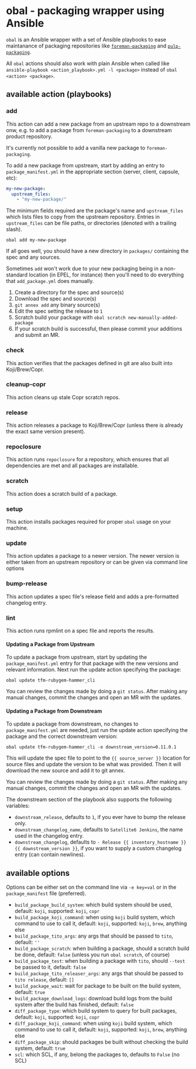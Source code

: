 # obal - packaging wrapper using Ansible

`obal` is an Ansible wrapper with a set of Ansible playbooks to ease maintanance of packaging repositories like [`foreman-packaging`](https://github.com/theforeman/foreman-packaging) and [`pulp-packaging`](https://github.com/pulp/pulp-packaging).

All `obal` actions should also work with plain Ansible when called like `ansible-playbook <action_playbook>.yml -l <package>` instead of `obal <action> <package>`.

## available action (playbooks)

### add

This action can add a new package from an upstream repo to a downstream onw, e.g. to add a package from `foreman-packaging` to a downstream product repository.

It's currently not possible to add a vanilla new package to `foreman-packaging`.

To add a new package from upstream, start by adding an entry to `package_manifest.yml` in the appropriate section (server, client, capsule, etc):

```yaml
my-new-package:
  upstream_files:
    - "my-new-package/"
```

The minimum fields required are the package's name and `upstream_files` which lists files to copy from the upstream repository. Entries in `upstream_files` can be file paths, or directories (denoted with a trailing slash).

```
obal add my-new-package
```

If all goes well, you should have a new directory in `packages/` containing the spec and any sources.

Sometimes `add` won't work due to your new packaging being in a non-standard location (in EPEL, for instance) then you'll need to do everything that `add_package.yml` does manually.

1. Create a directory for the spec and source(s)
1. Download the spec and source(s)
1. `git annex add` any binary source(s)
1. Edit the spec setting the release to `1`
1. Scratch build your package with `obal scratch new-manually-added-package`
1. If your scratch build is successful, then please commit your additions and submit an MR.

### check

This action verifies that the packages defined in git are also built into Koji/Brew/Copr.

### cleanup-copr

This action cleans up stale Copr scratch repos.

### release

This action releases a package to Koji/Brew/Copr (unless there is already the exact same version present).

### repoclosure

This action runs `repoclosure` for a repository, which ensures that all dependencies are met and all packages are installable.

### scratch

This action does a scratch build of a package.

### setup

This action installs packages required for proper `obal` usage on your machine.

### update

This action updates a package to a newer version. The newer version is either taken from an upstream repository or can be given via command line options

### bump-release

This action updates a spec file's release field and adds a pre-formatted changelog entry.

### lint

This action runs rpmlint on a spec file and reports the results.

#### Updating a Package from Upstream

To update a package from upstream, start by updating the `package_manifest.yml` entry for that package with the new versions and relevant information. Next run the update action specifying the package:

    obal update tfm-rubygem-hammer_cli

You can review the changes made by doing a `git status`. After making any manual changes, commit the changes and open an MR with the updates.

#### Updating a Package from Downstream

To update a package from downstream, no changes to `package_manifest.yml` are needed, just run the update action specifying the package and the correct downstream version:

    obal update tfm-rubygem-hammer_cli -e downstream_version=0.11.0.1

This will update the spec file to point to the `{{ source_server }}` location for source files and update the version to be what was provided. Then it will download the new source and add it to git annex.

You can review the changes made by doing a `git status`. After making any manual changes, commit the changes and open an MR with the updates.

The downstream section of the playbook also supports the following variables:

* `downstream_release`, defaults to `1`, if you ever have to bump the release only.
* `downstream_changelog_name`, defaults to `Satellite6 Jenkins`, the name used in the changelog entry.
* `downstream_changelog`, defaults to `- Release {{ inventory_hostname }} {{ downstream_version }}`, if you want to supply a custom changelog entry (can contain newlines).

## available options

Options can be either set on the command line via `-e key=val` or in the `package_manifest` file (preferred).

* `build_package_build_system`: which build system should be used, default: `koji`, supported: `koji`, `copr`
* `build_package_koji_command`: when using `koji` build system, which command to use to call it, default: `koji`, supported: `koji`, `brew`, anything else
* `build_package_tito_args`: any args that should be passed to `tito`, default: `''`
* `build_package_scratch`: when building a package, should a scratch build be done, default: `false` (unless you run `obal scratch`, of course)
* `build_package_test`: when building a package with `tito`, should `--test` be passed to it, default: `false`
* `build_package_tito_releaser_args`: any args that should be passed to `tito release`, default: `[]`
* `build_package_wait`: wait for package to be built on the build system, default: `true`
* `build_package_download_logs`: download build logs from the build system after the build has finished, default: `false`
* `diff_package_type`: which build system to query for built packages, default: `koji`, supported: `koji`, `copr`
* `diff_package_koji_command`: when using `koji` build system, which command to use to call it, default: `koji`, supported: `koji`, `brew`, anything else
* `diff_package_skip`: should packages be built without checking the build system, default: `true`
* `scl`: which SCL, if any, belong the packages to, defaults to `False` (no SCL)
